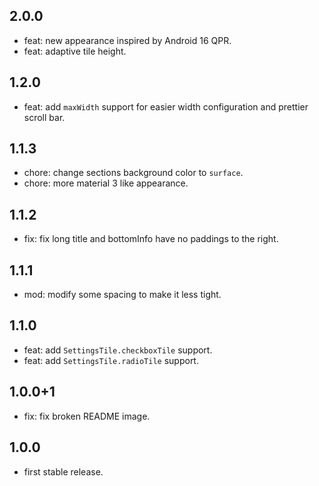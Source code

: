 ## 2.0.0

* feat: new appearance inspired by Android 16 QPR.
* feat: adaptive tile height.

## 1.2.0

* feat: add `maxWidth` support for easier width configuration and prettier scroll bar.

## 1.1.3

* chore: change sections background color to `surface`.
* chore: more material 3 like appearance.

## 1.1.2

* fix: fix long title and bottomInfo have no paddings to the right.

## 1.1.1

* mod: modify some spacing to make it less tight.

## 1.1.0

* feat: add `SettingsTile.checkboxTile` support.
* feat: add `SettingsTile.radioTile` support.

## 1.0.0+1

* fix: fix broken README image.

## 1.0.0

* first stable release.
